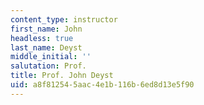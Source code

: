 ```yaml
---
content_type: instructor
first_name: John
headless: true
last_name: Deyst
middle_initial: ''
salutation: Prof.
title: Prof. John Deyst
uid: a8f81254-5aac-4e1b-116b-6ed8d13e5f90
---
```

